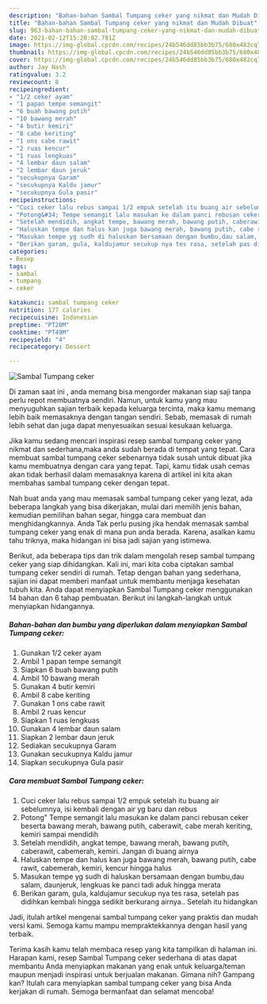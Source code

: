 ```yaml
---
description: "Bahan-bahan Sambal Tumpang ceker yang nikmat dan Mudah Dibuat"
title: "Bahan-bahan Sambal Tumpang ceker yang nikmat dan Mudah Dibuat"
slug: 963-bahan-bahan-sambal-tumpang-ceker-yang-nikmat-dan-mudah-dibuat
date: 2021-02-12T15:28:02.781Z
image: https://img-global.cpcdn.com/recipes/24b546dd85bb3b75/680x482cq70/sambal-tumpang-ceker-foto-resep-utama.jpg
thumbnail: https://img-global.cpcdn.com/recipes/24b546dd85bb3b75/680x482cq70/sambal-tumpang-ceker-foto-resep-utama.jpg
cover: https://img-global.cpcdn.com/recipes/24b546dd85bb3b75/680x482cq70/sambal-tumpang-ceker-foto-resep-utama.jpg
author: Jay Nash
ratingvalue: 3.2
reviewcount: 8
recipeingredient:
- "1/2 ceker ayam"
- "1 papan tempe semangit"
- "6 buah bawang putih"
- "10 bawang merah"
- "4 butir kemiri"
- "8 cabe keriting"
- "1 ons cabe rawit"
- "2 ruas kencur"
- "1 ruas lengkuas"
- "4 lembar daun salam"
- "2 lembar daun jeruk"
- "secukupnya Garam"
- "secukupnya Kaldu jamur"
- "secukupnya Gula pasir"
recipeinstructions:
- "Cuci ceker lalu rebus sampai 1/2 empuk setelah itu buang air sebelumnya, isi kembali dengan air yg baru dan rebus"
- "Potong&#34; Tempe semangit lalu masukan ke dalam panci rebusan ceker beserta bawang merah, bawang putih, caberawit, cabe merah keriting, kemiri sampai mendidih"
- "Setelah mendidih, angkat tempe, bawang merah, bawang putih, caberawit, cabemerah, kemiri. Jangan di buang airnya"
- "Haluskan tempe dan halus kan juga bawang merah, bawang putih, cabe rawit, cabemerah, kemiri, kencur hingga halus"
- "Masukan tempe yg sudh di haluskan bersamaan dengan bumbu,dau salam, daunjeruk, lengkuas ke panci tadi aduk hingga merata"
- "Berikan garam, gula, kaldujamur secukup nya tes rasa, setelah pas didihkan kembali hingga sedikit berkurang airnya.. Setelah itu hidangkan"
categories:
- Resep
tags:
- sambal
- tumpang
- ceker

katakunci: sambal tumpang ceker 
nutrition: 177 calories
recipecuisine: Indonesian
preptime: "PT20M"
cooktime: "PT49M"
recipeyield: "4"
recipecategory: Dessert

---
```



![Sambal Tumpang ceker](https://img-global.cpcdn.com/recipes/24b546dd85bb3b75/680x482cq70/sambal-tumpang-ceker-foto-resep-utama.jpg)

Di zaman  saat ini , anda memang bisa mengorder makanan siap saji tanpa perlu repot membuatnya sendiri. Namun, untuk kamu yang mau menyuguhkan sajian terbaik kepada keluarga tercinta, maka kamu memang lebih baik memasaknya dengan tangan sendiri. Sebab, memasak di rumah lebih sehat dan juga dapat menyesuaikan sesuai kesukaan keluarga.

Jika kamu sedang mencari inspirasi resep sambal tumpang ceker yang nikmat dan sederhana,maka anda sudah berada di tempat yang tepat. Cara membuat sambal tumpang ceker  sebenarnya tidak susah untuk dibuat jika kamu membuatnya dengan cara yang tepat. Tapi, kamu tidak usah cemas akan tidak berhasil dalam memasaknya 
karena di artikel ini kita akan membahas sambal tumpang ceker dengan tepat.  



Nah buat anda yang mau memasak sambal tumpang ceker yang lezat, ada beberapa langkah yang bisa dikerjakan, mulai dari memilih jenis bahan, kemudian pemilihan bahan segar, hingga cara membuat dan menghidangkannya. Anda Tak perlu pusing jika hendak memasak sambal tumpang ceker yang enak di mana pun anda berada. Karena, asalkan kamu  tahu triknya, maka hidangan ini bisa jadi sajian yang istimewa.

Berikut, ada beberapa tips dan trik dalam mengolah resep sambal tumpang ceker yang siap dihidangkan. Kali ini, mari kita coba ciptakan sambal tumpang ceker sendiri di rumah. Tetap dengan bahan yang sederhana, sajian ini dapat memberi manfaat untuk membantu menjaga kesehatan tubuh kita. Anda dapat menyiapkan Sambal Tumpang ceker menggunakan 14 bahan dan 6 tahap pembuatan. Berikut ini langkah-langkah untuk menyiapkan hidangannya.

<!--inarticleads1-->

##### Bahan-bahan dan bumbu yang diperlukan dalam menyiapkan Sambal Tumpang ceker:

1. Gunakan 1/2 ceker ayam
1. Ambil 1 papan tempe semangit
1. Siapkan 6 buah bawang putih
1. Ambil 10 bawang merah
1. Gunakan 4 butir kemiri
1. Ambil 8 cabe keriting
1. Gunakan 1 ons cabe rawit
1. Ambil 2 ruas kencur
1. Siapkan 1 ruas lengkuas
1. Gunakan 4 lembar daun salam
1. Siapkan 2 lembar daun jeruk
1. Sediakan secukupnya Garam
1. Gunakan secukupnya Kaldu jamur
1. Siapkan secukupnya Gula pasir




<!--inarticleads2-->

##### Cara membuat Sambal Tumpang ceker:

1. Cuci ceker lalu rebus sampai 1/2 empuk setelah itu buang air sebelumnya, isi kembali dengan air yg baru dan rebus
1. Potong&#34; Tempe semangit lalu masukan ke dalam panci rebusan ceker beserta bawang merah, bawang putih, caberawit, cabe merah keriting, kemiri sampai mendidih
1. Setelah mendidih, angkat tempe, bawang merah, bawang putih, caberawit, cabemerah, kemiri. Jangan di buang airnya
1. Haluskan tempe dan halus kan juga bawang merah, bawang putih, cabe rawit, cabemerah, kemiri, kencur hingga halus
1. Masukan tempe yg sudh di haluskan bersamaan dengan bumbu,dau salam, daunjeruk, lengkuas ke panci tadi aduk hingga merata
1. Berikan garam, gula, kaldujamur secukup nya tes rasa, setelah pas didihkan kembali hingga sedikit berkurang airnya.. Setelah itu hidangkan




Jadi, itulah artikel mengenai  sambal tumpang ceker  yang praktis dan mudah versi kami. Semoga kamu mampu mempraktekkannya dengan hasil yang terbaik. 

Terima kasih kamu telah membaca resep yang kita tampilkan di halaman ini. Harapan kami, resep  Sambal Tumpang ceker sederhana di atas dapat membantu Anda menyiapkan makanan yang enak untuk keluarga/teman maupun menjadi inspirasi untuk berjualan makanan. Gimana nih? Gampang kan? Itulah cara menyiapkan sambal tumpang ceker yang bisa Anda kerjakan di rumah. Semoga bermanfaat dan selamat mencoba!

